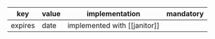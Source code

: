 
| key     | value | implementation               | mandatory |
| ------- | ----- | ---------------------------- | --------- |
| expires | date  | implemented with [[janitor]] |           |
